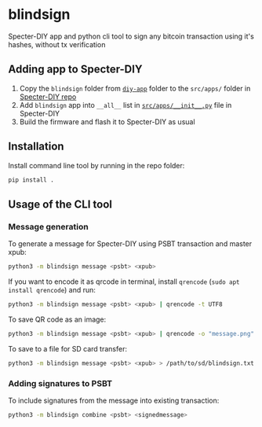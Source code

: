 # blindsign

Specter-DIY app and python cli tool to sign any bitcoin transaction
using it's hashes, without tx verification

## Adding app to Specter-DIY

1. Copy the `blindsign` folder from [`diy-app`](./diy-app/) folder to the
`src/apps/` folder in [Specter-DIY repo](https://github.com/cryptoadvance/specter-diy/tree/master/src/apps)
2. Add `blindsign` app into `__all__` list in [`src/apps/__init__.py`](https://github.com/cryptoadvance/specter-diy/blob/master/src/apps/__init__.py) file in Specter-DIY
3. Build the firmware and flash it to Specter-DIY as usual

## Installation

Install command line tool by running in the repo folder:

```sh
pip install .
```

## Usage of the CLI tool

### Message generation

To generate a message for Specter-DIY using PSBT transaction and master xpub:

```sh
python3 -m blindsign message <psbt> <xpub>
```

If you want to encode it as qrcode in terminal,
install `qrencode` (`sudo apt install qrencode`) and run:

```sh
python3 -m blindsign message <psbt> <xpub> | qrencode -t UTF8
```

To save QR code as an image:

```sh
python3 -m blindsign message <psbt> <xpub> | qrencode -o "message.png"
```

To save to a file for SD card transfer:

```sh
python3 -m blindsign message <psbt> <xpub> > /path/to/sd/blindsign.txt
```

### Adding signatures to PSBT

To include signatures from the message into existing transaction:

```sh
python3 -m blindsign combine <psbt> <signedmessage>
```
